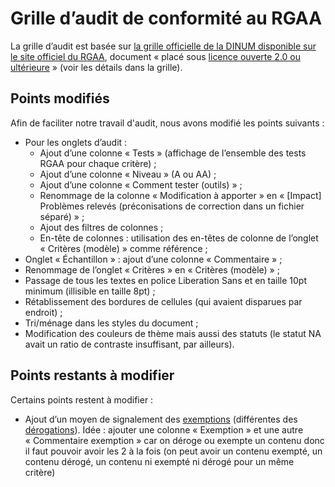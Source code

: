 # Grille d’audit de conformité au RGAA

La grille d’audit est basée sur [la grille officielle de la DINUM disponible sur le site officiel du RGAA](https://www.numerique.gouv.fr/publications/rgaa-accessibilite/kit/), document « placé sous [licence ouverte 2.0 ou ultérieure](https://www.etalab.gouv.fr/licence-ouverte-open-licence) » (voir les détails dans la grille).

## Points modifiés

Afin de faciliter notre travail d'audit, nous avons modifié les points suivants :

* Pour les onglets d’audit :
    * Ajout d’une colonne « Tests » (affichage de l’ensemble des tests RGAA pour chaque critère) ;
    * Ajout d’une colonne « Niveau » (A ou AA) ;
    * Ajout d’une colonne « Comment tester (outils) » ;
    * Renommage de la colonne « Modification à apporter » en « [Impact] Problèmes relevés (préconisations de correction dans un fichier séparé) » ;
    * Ajout des filtres de colonnes ;
    * En-tête de colonnes : utilisation des en-têtes de colonne de l’onglet « Critères (modèle) » comme référence ;
* Onglet « Échantillon » : ajout d’une colonne « Commentaire » ;
* Renommage de l’onglet « Critères » en « Critères (modèle) » ;
* Passage de tous les textes en police Liberation Sans et en taille 10pt minimum (illisible en taille 8pt) ;
* Rétablissement des bordures de cellules (qui avaient disparues par endroit) ;
* Tri/ménage dans les styles du document ;
* Modification des couleurs de thème mais aussi des statuts (le statut NA avait un ratio de contraste insuffisant, par ailleurs).

## Points restants à modifier

Certains points restent à modifier :

* Ajout d’un moyen de signalement des [exemptions](https://www.numerique.gouv.fr/publications/rgaa-accessibilite/obligations/#contenus-exempt%C3%A9s) (différentes des [dérogations](https://www.numerique.gouv.fr/publications/rgaa-accessibilite/obligations/#d%C3%A9rogation-pour-charge-disproportionn%C3%A9e)). Idée : ajouter une colonne « Exemption » et une autre « Commentaire exemption » car on déroge ou exempte un contenu donc il faut pouvoir avoir les 2 à la fois (on peut avoir un contenu exempté, un contenu dérogé, un contenu ni exempté ni dérogé pour un même critère)
